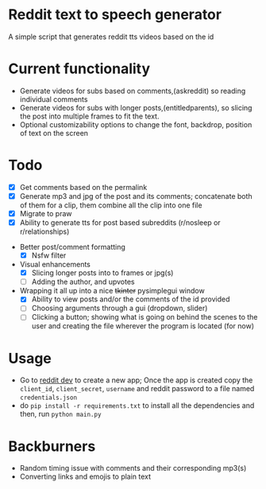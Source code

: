 # Reddit text to speech generator

A simple script that generates reddit tts videos based on the id

# Current functionality

- Generate videos for subs based on comments,(askreddit) so reading individual comments
- Generate videos for subs with longer posts,(entitledparents), so slicing the post into multiple frames to fit the text.
- Optional customizability options to change the font, backdrop, position of text on the screen

# Todo

- [x] Get comments based on the permalink
- [x] Generate mp3 and jpg of the post and its comments; concatenate both of them for a clip, them combine all the clip into one file
- [x] Migrate to praw
- [x] Ability to generate tts for post based subreddits (r/nosleep or r/relationships)
- Better post/comment formatting
  - [x] Nsfw filter
- Visual enhancements
  - [x] Slicing longer posts into to frames or jpg(s)
  - [ ] Adding the author, and upvotes
- Wrapping it all up into a nice ~~tkinter~~ pysimplegui window
    - [x] Ability to view posts and/or the comments of the id provided
    - [ ] Choosing arguments through a gui (dropdown, slider)
    - [ ] Clicking a button; showing what is going on behind the scenes to the user and creating the file wherever the program is located (for now)

# Usage
- Go to [reddit dev](https://ssl.reddit.com/prefs/apps/) to create a new app; Once the app is created copy the `client_id`, `client_secret`, `username` and reddit password to a file named `credentials.json`
- do `pip install -r requirements.txt` to install all the dependencies and then, run `python main.py`

# Backburners

- Random timing issue with comments and their corresponding mp3(s)
- Converting links and emojis to plain text
